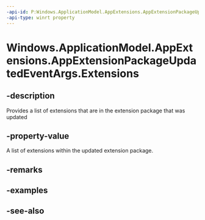 ----api-id: P:Windows.ApplicationModel.AppExtensions.AppExtensionPackageUpdatedEventArgs.Extensions
-api-type: winrt property
---<!-- Property syntaxpublic Windows.Foundation.Collections.IVectorView<Windows.ApplicationModel.AppExtensions.AppExtension> Extensions { get; }--># Windows.ApplicationModel.AppExtensions.AppExtensionPackageUpdatedEventArgs.Extensions## -descriptionProvides a list of extensions that are in the extension package that was updated## -property-valueA list of extensions within the updated extension package.## -remarks## -examples## -see-also